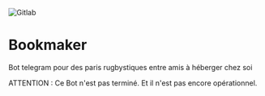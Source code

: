 ![Gitlab](https://gitlab.com/mic-rigaud/Bookmaker/badges/master/pipeline.svg)

# Bookmaker

Bot telegram pour des paris rugbystiques entre amis à héberger chez soi

ATTENTION : Ce Bot n'est pas terminé. Et il n'est pas encore opérationnel.